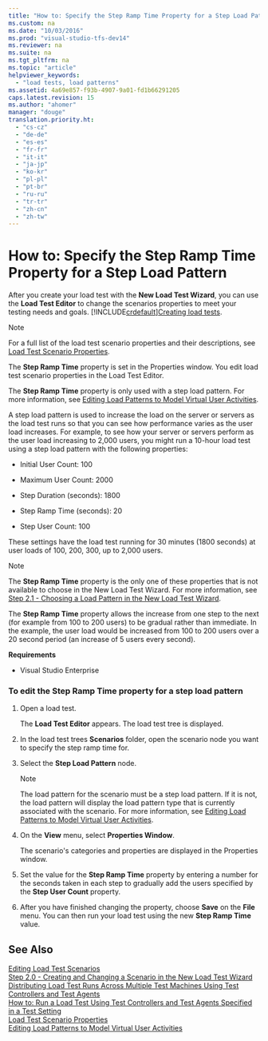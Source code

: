 ```yaml
---
title: "How to: Specify the Step Ramp Time Property for a Step Load Pattern"
ms.custom: na
ms.date: "10/03/2016"
ms.prod: "visual-studio-tfs-dev14"
ms.reviewer: na
ms.suite: na
ms.tgt_pltfrm: na
ms.topic: "article"
helpviewer_keywords: 
  - "load tests, load patterns"
ms.assetid: 4a69e857-f93b-4907-9a01-fd1b66291205
caps.latest.revision: 15
ms.author: "ahomer"
manager: "douge"
translation.priority.ht: 
  - "cs-cz"
  - "de-de"
  - "es-es"
  - "fr-fr"
  - "it-it"
  - "ja-jp"
  - "ko-kr"
  - "pl-pl"
  - "pt-br"
  - "ru-ru"
  - "tr-tr"
  - "zh-cn"
  - "zh-tw"
---
```

# How to: Specify the Step Ramp Time Property for a Step Load Pattern
After you create your load test with the **New Load Test Wizard**, you can use the **Load Test Editor** to change the scenarios properties to meet your testing needs and goals. [!INCLUDE[crdefault](../codequality/includes/crdefault_md.md)][Creating load tests](../test_notintoc/creating-load-tests.md).  
  
> [!NOTE]
>  For a full list of the load test scenario properties and their descriptions, see [Load Test Scenario Properties](../test/load-test-scenario-properties.md).  
  
 The **Step Ramp Time** property is set in the Properties window. You edit load test scenario properties in the Load Test Editor.  
  
 The **Step Ramp Time** property is only used with a step load pattern. For more information, see [Editing Load Patterns to Model Virtual User Activities](../test/editing-load-patterns-to-model-virtual-user-activities.md).  
  
 A step load pattern is used to increase the load on the server or servers as the load test runs so that you can see how performance varies as the user load increases. For example, to see how your server or servers perform as the user load increasing to 2,000 users, you might run a 10-hour load test using a step load pattern with the following properties:  
  
-   Initial User Count: 100  
  
-   Maximum User Count: 2000  
  
-   Step Duration (seconds): 1800  
  
-   Step Ramp Time (seconds): 20  
  
-   Step User Count: 100  
  
 These settings have the load test running for 30 minutes (1800 seconds) at user loads of 100, 200, 300, up to 2,000 users.  
  
> [!NOTE]
>  The **Step Ramp Time** property is the only one of these properties that is not available to choose in the New Load Test Wizard. For more information, see [Step 2.1 - Choosing a Load Pattern in the New Load Test Wizard](../test_notintoc/creating-load-tests.md#CreatingLoadTestsUsingWizardStep2_1).  
  
 The **Step Ramp Time** property allows the increase from one step to the next (for example from 100 to 200 users) to be gradual rather than immediate. In the example, the user load would be increased from 100 to 200 users over a 20 second period (an increase of 5 users every second).  
  
 **Requirements**  
  
-   Visual Studio Enterprise  
  
### To edit the Step Ramp Time property for a step load pattern  
  
1.  Open a load test.  
  
     The **Load Test Editor** appears. The load test tree is displayed.  
  
2.  In the load test trees **Scenarios** folder, open the scenario node you want to specify the step ramp time for.  
  
3.  Select the **Step Load Pattern** node.  
  
    > [!NOTE]
    >  The load pattern for the scenario must be a step load pattern. If it is not, the load pattern will display the load pattern type that is currently associated with the scenario. For more information, see [Editing Load Patterns to Model Virtual User Activities](../test/editing-load-patterns-to-model-virtual-user-activities.md).  
  
4.  On the **View** menu, select **Properties Window**.  
  
     The scenario's categories and properties are displayed in the Properties window.  
  
5.  Set the value for the **Step Ramp Time** property by entering a number for the seconds taken in each step to gradually add the users specified by the **Step User Count** property.  
  
6.  After you have finished changing the property, choose **Save** on the **File** menu. You can then run your load test using the new **Step Ramp Time** value.  
  
## See Also  
 [Editing Load Test Scenarios](../test/editing-load-test-scenarios-using-the-load-test-editor.md)   
 [Step 2.0 - Creating and Changing a Scenario in the New Load Test Wizard](../test_notintoc/creating-load-tests.md#CreatingLoadTestsUsingWizardStep2)   
 [Distributing Load Test Runs Across Multiple Test Machines Using Test Controllers and Test Agents](../test/distributing-load-test-runs-across-multiple-test-machines-using-test-controllers-and-test-agents.md)   
 [How to: Run a Load Test Using Test Controllers and Test Agents Specified in a Test Setting](../test_notintoc/how-to--run-a-load-test-using-test-controllers-and-test-agents-specified-in-a-test-setting.md)   
 [Load Test Scenario Properties](../test/load-test-scenario-properties.md)   
 [Editing Load Patterns to Model Virtual User Activities](../test/editing-load-patterns-to-model-virtual-user-activities.md)